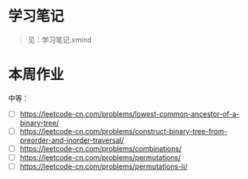 # 学习笔记
> 见：学习笔记.xmind

# 本周作业
中等：
- [ ] https://leetcode-cn.com/problems/lowest-common-ancestor-of-a-binary-tree/
- [ ] https://leetcode-cn.com/problems/construct-binary-tree-from-preorder-and-inorder-traversal/
- [ ] https://leetcode-cn.com/problems/combinations/
- [ ] https://leetcode-cn.com/problems/permutations/
- [ ] https://leetcode-cn.com/problems/permutations-ii/
